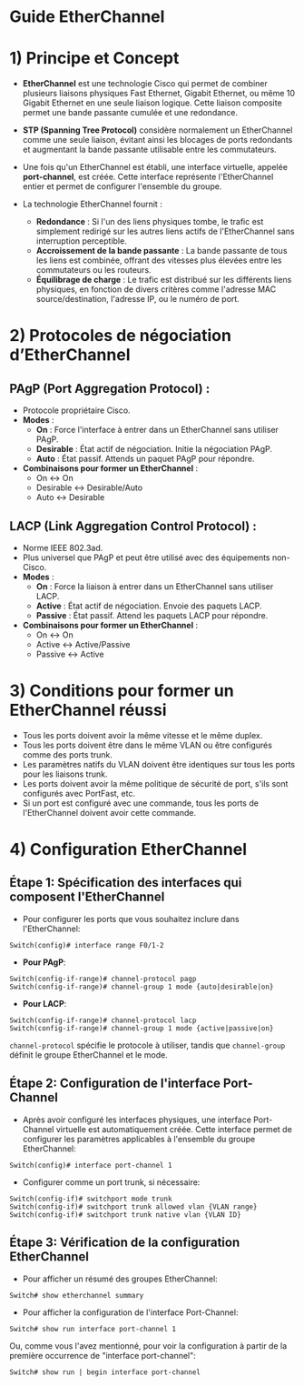 # Guide EtherChannel

# 1) Principe et Concept

- **EtherChannel** est une technologie Cisco qui permet de combiner plusieurs liaisons physiques Fast Ethernet, Gigabit Ethernet, ou même 10 Gigabit Ethernet en une seule liaison logique. Cette liaison composite permet une bande passante cumulée et une redondance.

- **STP (Spanning Tree Protocol)** considère normalement un EtherChannel comme une seule liaison, évitant ainsi les blocages de ports redondants et augmentant la bande passante utilisable entre les commutateurs.

- Une fois qu'un EtherChannel est établi, une interface virtuelle, appelée **port-channel**, est créée. Cette interface représente l'EtherChannel entier et permet de configurer l'ensemble du groupe.
    
- La technologie EtherChannel fournit :
	- **Redondance** : Si l'un des liens physiques tombe, le trafic est simplement redirigé sur les autres liens actifs de l'EtherChannel sans interruption perceptible.
	- **Accroissement de la bande passante** : La bande passante de tous les liens est combinée, offrant des vitesses plus élevées entre les commutateurs ou les routeurs.
	- **Équilibrage de charge** : Le trafic est distribué sur les différents liens physiques, en fonction de divers critères comme l'adresse MAC source/destination, l'adresse IP, ou le numéro de port.

# 2) Protocoles de négociation d’EtherChannel

## PAgP (Port Aggregation Protocol) :
- Protocole propriétaire Cisco.
- **Modes** :
    - **On** : Force l'interface à entrer dans un EtherChannel sans utiliser PAgP.
    - **Desirable** : État actif de négociation. Initie la négociation PAgP.
    - **Auto** : État passif. Attends un paquet PAgP pour répondre.
- **Combinaisons pour former un EtherChannel** :
    - On <-> On
    - Desirable <-> Desirable/Auto
    - Auto <-> Desirable

## LACP (Link Aggregation Control Protocol) :
- Norme IEEE 802.3ad.
- Plus universel que PAgP et peut être utilisé avec des équipements non-Cisco.
- **Modes** :
    - **On** : Force la liaison à entrer dans un EtherChannel sans utiliser LACP.
    - **Active** : État actif de négociation. Envoie des paquets LACP.
    - **Passive** : État passif. Attend les paquets LACP pour répondre.
- **Combinaisons pour former un EtherChannel** :
    - On <-> On
    - Active <-> Active/Passive
    - Passive <-> Active
# 3) Conditions pour former un EtherChannel réussi

- Tous les ports doivent avoir la même vitesse et le même duplex.
- Tous les ports doivent être dans le même VLAN ou être configurés comme des ports trunk.
- Les paramètres natifs du VLAN doivent être identiques sur tous les ports pour les liaisons trunk.
- Les ports doivent avoir la même politique de sécurité de port, s'ils sont configurés avec PortFast, etc.
- Si un port est configuré avec une commande, tous les ports de l'EtherChannel doivent avoir cette commande.

# 4) Configuration EtherChannel
## Étape 1: Spécification des interfaces qui composent l'EtherChannel

* Pour configurer les ports que vous souhaitez inclure dans l'EtherChannel:
```
Switch(config)# interface range F0/1-2
```
- **Pour PAgP**:
```
Switch(config-if-range)# channel-protocol pagp 
Switch(config-if-range)# channel-group 1 mode {auto|desirable|on}
```
- **Pour LACP**:
```
Switch(config-if-range)# channel-protocol lacp 
Switch(config-if-range)# channel-group 1 mode {active|passive|on}
```
`channel-protocol` spécifie le protocole à utiliser, tandis que `channel-group` définit le groupe EtherChannel et le mode.

## Étape 2: Configuration de l'interface Port-Channel
* Après avoir configuré les interfaces physiques, une interface Port-Channel virtuelle est automatiquement créée. Cette interface permet de configurer les paramètres applicables à l'ensemble du groupe EtherChannel:
```
Switch(config)# interface port-channel 1
```
* Configurer comme un port trunk, si nécessaire:
```
Switch(config-if)# switchport mode trunk 
Switch(config-if)# switchport trunk allowed vlan {VLAN range} 
Switch(config-if)# switchport trunk native vlan {VLAN ID}
```

## Étape 3: Vérification de la configuration EtherChannel

- Pour afficher un résumé des groupes EtherChannel:
```
Switch# show etherchannel summary
```
- Pour afficher la configuration de l'interface Port-Channel:
```
Switch# show run interface port-channel 1
```
Ou, comme vous l'avez mentionné, pour voir la configuration à partir de la première occurrence de "interface port-channel":
```
Switch# show run | begin interface port-channel
```